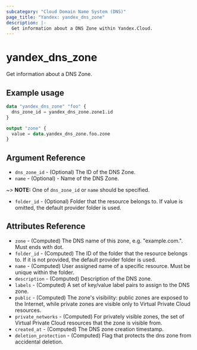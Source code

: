 ```yaml
---
subcategory: "Cloud Domain Name System (DNS)"
page_title: "Yandex: yandex_dns_zone"
description: |-
  Get information about a DNS Zone within Yandex.Cloud.
---
```



# yandex_dns_zone




Get information about a DNS Zone.

## Example usage

```terraform
data "yandex_dns_zone" "foo" {
  dns_zone_id = yandex_dns_zone.zone1.id
}

output "zone" {
  value = data.yandex_dns_zone.foo.zone
}
```

## Argument Reference

* `dns_zone_id` - (Optional) The ID of the DNS Zone.
* `name` - (Optional) - Name of the DNS Zone.

~> **NOTE:** One of `dns_zone_id` or `name` should be specified.

* `folder_id` - (Optional) Folder that the resource belongs to. If value is omitted, the default provider folder is used.

## Attributes Reference

* `zone` - (Computed) The DNS name of this zone, e.g. "example.com.". Must ends with dot.
* `folder_id` - (Computed) The ID of the folder that the resource belongs to. If it is not provided, the default provider folder is used.
* `name` - (Computed) User assigned name of a specific resource. Must be unique within the folder.
* `description` - (Computed) Description of the DNS zone.
* `labels` - (Computed) A set of key/value label pairs to assign to the DNS zone.
* `public` - (Computed) The zone's visibility: public zones are exposed to the Internet, while private zones are visible only to Virtual Private Cloud resources.
* `private_networks` - (Computed) For privately visible zones, the set of Virtual Private Cloud resources that the zone is visible from.
* `created_at` - (Computed) The DNS zone creation timestamp.
* `deletion_protection` - (Computed) Flag that protects the dns zone from accidental deletion.

